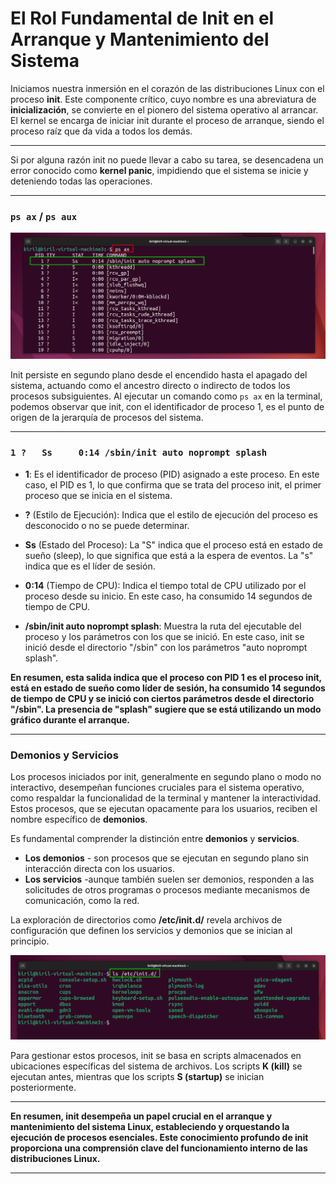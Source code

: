 # El Rol Fundamental de Init en el Arranque y Mantenimiento del Sistema

Iniciamos nuestra inmersión en el corazón de las distribuciones Linux con el proceso **init**. Este componente crítico, cuyo nombre es una abreviatura de **inicialización**, se convierte en el pionero del sistema operativo al arrancar. El kernel se encarga de iniciar init durante el proceso de arranque, siendo el proceso raíz que da vida a todos los demás.

***
Si por alguna razón init no puede llevar a cabo su tarea, se desencadena un error conocido como **kernel panic**, impidiendo que el sistema se inicie y deteniendo todas las operaciones.
***

### `ps ax` / `ps aux`

![ps ax](/img/907-ps-ax.png)

Init persiste en segundo plano desde el encendido hasta el apagado del sistema, actuando como el ancestro directo o indirecto de todos los procesos subsiguientes. Al ejecutar un comando como `ps ax` en la terminal, podemos observar que init, con el identificador de proceso 1, es el punto de origen de la jerarquía de procesos del sistema.

***
### `1 ?   Ss     0:14 /sbin/init auto noprompt splash`

* **1**: Es el identificador de proceso (PID) asignado a este proceso. En este caso, el PID es 1, lo que confirma que se trata del proceso init, el primer proceso que se inicia en el sistema.

* **?** (Estilo de Ejecución): Indica que el estilo de ejecución del proceso es desconocido o no se puede determinar.

* **Ss** (Estado del Proceso): La "S" indica que el proceso está en estado de sueño (sleep), lo que significa que está a la espera de eventos. La "s" indica que es el líder de sesión.

* **0:14** (Tiempo de CPU): Indica el tiempo total de CPU utilizado por el proceso desde su inicio. En este caso, ha consumido 14 segundos de tiempo de CPU.

* **/sbin/init auto noprompt splash**: Muestra la ruta del ejecutable del proceso y los parámetros con los que se inició. En este caso, init se inició desde el directorio "/sbin" con los parámetros "auto noprompt splash".

**En resumen, esta salida indica que el proceso con PID 1 es el proceso init, está en estado de sueño como líder de sesión, ha consumido 14 segundos de tiempo de CPU y se inició con ciertos parámetros desde el directorio "/sbin". La presencia de "splash" sugiere que se está utilizando un modo gráfico durante el arranque.**

***

### Demonios y Servicios

Los procesos iniciados por init, generalmente en segundo plano o modo no interactivo, desempeñan funciones cruciales para el sistema operativo, como respaldar la funcionalidad de la terminal y mantener la interactividad. Estos procesos, que se ejecutan opacamente para los usuarios, reciben el nombre específico de **demonios**.

Es fundamental comprender la distinción entre **demonios** y **servicios**. 
 * **Los demonios** - son procesos que se ejecutan en segundo plano sin interacción directa con los usuarios. 
 * **Los servicios** -aunque también suelen ser demonios, responden a las solicitudes de otros programas o procesos mediante mecanismos de comunicación, como la red.

 La exploración de directorios como **/etc/init.d/** revela archivos de configuración que definen los servicios y demonios que se inician al principio.

![scripts](/img/907-script.png)

Para gestionar estos procesos, init se basa en scripts almacenados en ubicaciones específicas del sistema de archivos. Los scripts **K (kill)** se ejecutan antes, mientras que los scripts **S (startup)** se inician posteriormente.

***
**En resumen, init desempeña un papel crucial en el arranque y mantenimiento del sistema Linux, estableciendo y orquestando la ejecución de procesos esenciales. Este conocimiento profundo de init proporciona una comprensión clave del funcionamiento interno de las distribuciones Linux.**
*** 